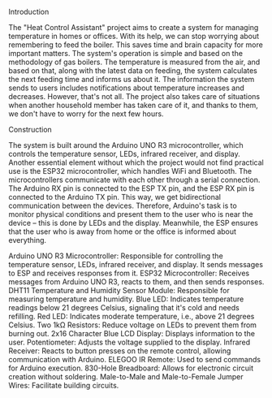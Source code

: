 Introduction

The "Heat Control Assistant" project aims to create a system for managing temperature in homes or offices. With its help, we can stop worrying about remembering to feed the boiler. This saves time and brain capacity for more important matters. The system's operation is simple and based on the methodology of gas boilers. The temperature is measured from the air, and based on that, along with the latest data on feeding, the system calculates the next feeding time and informs us about it. The information the system sends to users includes notifications about temperature increases and decreases. However, that's not all. The project also takes care of situations when another household member has taken care of it, and thanks to them, we don't have to worry for the next few hours.

Construction

The system is built around the Arduino UNO R3 microcontroller, which controls the temperature sensor, LEDs, infrared receiver, and display. Another essential element without which the project would not find practical use is the ESP32 microcontroller, which handles WiFi and Bluetooth. The microcontrollers communicate with each other through a serial connection. The Arduino RX pin is connected to the ESP TX pin, and the ESP RX pin is connected to the Arduino TX pin. This way, we get bidirectional communication between the devices. Therefore, Arduino's task is to monitor physical conditions and present them to the user who is near the device – this is done by LEDs and the display. Meanwhile, the ESP ensures that the user who is away from home or the office is informed about everything.

Arduino UNO R3 Microcontroller: Responsible for controlling the temperature sensor, LEDs, infrared receiver, and display. It sends messages to ESP and receives responses from it.
ESP32 Microcontroller: Receives messages from Arduino UNO R3, reacts to them, and then sends responses.
DHT11 Temperature and Humidity Sensor Module: Responsible for measuring temperature and humidity.
Blue LED: Indicates temperature readings below 21 degrees Celsius, signaling that it's cold and needs refilling.
Red LED: Indicates moderate temperature, i.e., above 21 degrees Celsius.
Two 1kΩ Resistors: Reduce voltage on LEDs to prevent them from burning out.
2x16 Character Blue LCD Display: Displays information to the user.
Potentiometer: Adjusts the voltage supplied to the display.
Infrared Receiver: Reacts to button presses on the remote control, allowing communication with Arduino.
ELEGOO IR Remote: Used to send commands for Arduino execution.
830-Hole Breadboard: Allows for electronic circuit creation without soldering.
Male-to-Male and Male-to-Female Jumper Wires: Facilitate building circuits.
